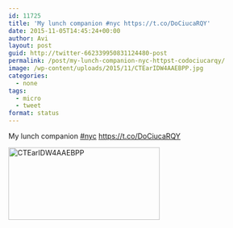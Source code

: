 ```yaml
---
id: 11725
title: 'My lunch companion #nyc https://t.co/DoCiucaRQY'
date: 2015-11-05T14:45:24+00:00
author: Avi
layout: post
guid: http://twitter-662339950831124480-post
permalink: /post/my-lunch-companion-nyc-httpst-codociucarqy/
image: /wp-content/uploads/2015/11/CTEarIDW4AAEBPP.jpg
categories:
  - none
tags:
  - micro
  - tweet
format: status
---
```

My lunch companion [#nyc](http://twitter.com/search?q=%23nyc) https://t.co/DoCiucaRQY

<img width="300" height="144" src="http://aviflax.com/wp-content/uploads/2015/11/CTEarIDW4AAEBPP-300x144.jpg" class="attachment-medium" alt="CTEarIDW4AAEBPP" />